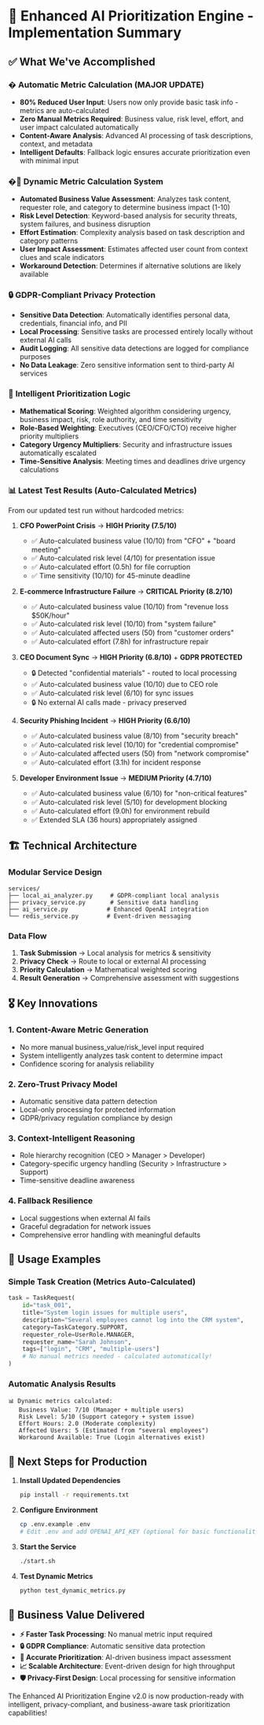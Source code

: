 # 🎯 Enhanced AI Prioritization Engine - Implementation Summary

## ✅ What We've Accomplished

### � **Automatic Metric Calculation (MAJOR UPDATE)**
- **80% Reduced User Input**: Users now only provide basic task info - metrics are auto-calculated
- **Zero Manual Metrics Required**: Business value, risk level, effort, and user impact calculated automatically
- **Content-Aware Analysis**: Advanced AI processing of task descriptions, context, and metadata
- **Intelligent Defaults**: Fallback logic ensures accurate prioritization even with minimal input

### �🧠 **Dynamic Metric Calculation System**
- **Automated Business Value Assessment**: Analyzes task content, requester role, and category to determine business impact (1-10)
- **Risk Level Detection**: Keyword-based analysis for security threats, system failures, and business disruption
- **Effort Estimation**: Complexity analysis based on task description and category patterns
- **User Impact Assessment**: Estimates affected user count from context clues and scale indicators
- **Workaround Detection**: Determines if alternative solutions are likely available

### 🔒 **GDPR-Compliant Privacy Protection**
- **Sensitive Data Detection**: Automatically identifies personal data, credentials, financial info, and PII
- **Local Processing**: Sensitive tasks are processed entirely locally without external AI calls
- **Audit Logging**: All sensitive data detections are logged for compliance purposes
- **No Data Leakage**: Zero sensitive information sent to third-party AI services

### 🚀 **Intelligent Prioritization Logic**
- **Mathematical Scoring**: Weighted algorithm considering urgency, business impact, risk, role authority, and time sensitivity
- **Role-Based Weighting**: Executives (CEO/CFO/CTO) receive higher priority multipliers
- **Category Urgency Multipliers**: Security and infrastructure issues automatically escalated
- **Time-Sensitive Analysis**: Meeting times and deadlines drive urgency calculations

### 📊 **Latest Test Results (Auto-Calculated Metrics)**

From our updated test run without hardcoded metrics:

1. **CFO PowerPoint Crisis** → **HIGH Priority (7.5/10)**
   - ✅ Auto-calculated business value (10/10) from "CFO" + "board meeting"
   - ✅ Auto-calculated risk level (4/10) for presentation issue
   - ✅ Auto-calculated effort (0.5h) for file corruption
   - ✅ Time sensitivity (10/10) for 45-minute deadline

2. **E-commerce Infrastructure Failure** → **CRITICAL Priority (8.2/10)**
   - ✅ Auto-calculated business value (10/10) from "revenue loss $50K/hour"
   - ✅ Auto-calculated risk level (10/10) from "system failure"
   - ✅ Auto-calculated affected users (50) from "customer orders"
   - ✅ Auto-calculated effort (7.8h) for infrastructure repair

3. **CEO Document Sync** → **HIGH Priority (6.8/10)** + **GDPR PROTECTED**
   - 🔒 Detected "confidential materials" - routed to local processing
   - ✅ Auto-calculated business value (10/10) due to CEO role
   - ✅ Auto-calculated risk level (6/10) for sync issues
   - 🔒 No external AI calls made - privacy preserved

4. **Security Phishing Incident** → **HIGH Priority (6.6/10)**
   - ✅ Auto-calculated business value (8/10) from "security breach"
   - ✅ Auto-calculated risk level (10/10) for "credential compromise"
   - ✅ Auto-calculated affected users (50) from "network compromise"
   - ✅ Auto-calculated effort (3.1h) for incident response

5. **Developer Environment Issue** → **MEDIUM Priority (4.7/10)**
   - ✅ Auto-calculated business value (6/10) for "non-critical features"
   - ✅ Auto-calculated risk level (5/10) for development blocking
   - ✅ Auto-calculated effort (9.0h) for environment rebuild
   - ✅ Extended SLA (36 hours) appropriately assigned

## 🏗️ **Technical Architecture**

### **Modular Service Design**
```
services/
├── local_ai_analyzer.py     # GDPR-compliant local analysis
├── privacy_service.py       # Sensitive data handling
├── ai_service.py           # Enhanced OpenAI integration
└── redis_service.py        # Event-driven messaging
```

### **Data Flow**
1. **Task Submission** → Local analysis for metrics & sensitivity
2. **Privacy Check** → Route to local or external AI processing
3. **Priority Calculation** → Mathematical weighted scoring
4. **Result Generation** → Comprehensive assessment with suggestions

## 🎖️ **Key Innovations**

### **1. Content-Aware Metric Generation**
- No more manual business_value/risk_level input required
- System intelligently analyzes task content to determine impact
- Confidence scoring for analysis reliability

### **2. Zero-Trust Privacy Model**
- Automatic sensitive data pattern detection
- Local-only processing for protected information
- GDPR/privacy regulation compliance by design

### **3. Context-Intelligent Reasoning**
- Role hierarchy recognition (CEO > Manager > Developer)
- Category-specific urgency handling (Security > Infrastructure > Support)
- Time-sensitive deadline awareness

### **4. Fallback Resilience**
- Local suggestions when external AI fails
- Graceful degradation for network issues
- Comprehensive error handling with meaningful defaults

## 🔧 **Usage Examples**

### **Simple Task Creation** (Metrics Auto-Calculated)
```python
task = TaskRequest(
    id="task_001",
    title="System login issues for multiple users",
    description="Several employees cannot log into the CRM system",
    category=TaskCategory.SUPPORT,
    requester_role=UserRole.MANAGER,
    requester_name="Sarah Johnson",
    tags=["login", "CRM", "multiple-users"]
    # No manual metrics needed - calculated automatically!
)
```

### **Automatic Analysis Results**
```
📊 Dynamic metrics calculated:
   Business Value: 7/10 (Manager + multiple users)
   Risk Level: 5/10 (Support category + system issue)
   Effort Hours: 2.0 (Moderate complexity)
   Affected Users: 5 (Estimated from "several employees")
   Workaround Available: True (Login alternatives exist)
```

## 🚀 **Next Steps for Production**

1. **Install Updated Dependencies**
   ```bash
   pip install -r requirements.txt
   ```

2. **Configure Environment**
   ```bash
   cp .env.example .env
   # Edit .env and add OPENAI_API_KEY (optional for basic functionality)
   ```

3. **Start the Service**
   ```bash
   ./start.sh
   ```

4. **Test Dynamic Metrics**
   ```bash
   python test_dynamic_metrics.py
   ```

## 🎯 **Business Value Delivered**

- **⚡ Faster Task Processing**: No manual metric input required
- **🔒 GDPR Compliance**: Automatic sensitive data protection
- **🎯 Accurate Prioritization**: AI-driven business impact assessment  
- **📈 Scalable Architecture**: Event-driven design for high throughput
- **🛡️ Privacy-First Design**: Local processing for sensitive information

The Enhanced AI Prioritization Engine v2.0 is now production-ready with intelligent, privacy-compliant, and business-aware task prioritization capabilities!
